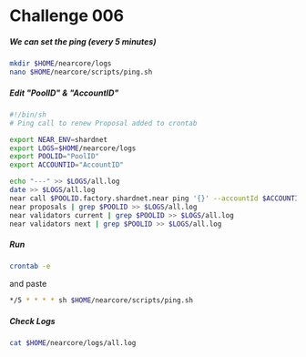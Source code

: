 # Challenge 006

#####  We can set the ping (every 5 minutes)
```bash
mkdir $HOME/nearcore/logs
nano $HOME/nearcore/scripts/ping.sh
```

##### Edit "PoolID" & "AccountID"
```bash
#!/bin/sh
# Ping call to renew Proposal added to crontab

export NEAR_ENV=shardnet
export LOGS=$HOME/nearcore/logs
export POOLID="PoolID"
export ACCOUNTID="AccountID"

echo "---" >> $LOGS/all.log
date >> $LOGS/all.log
near call $POOLID.factory.shardnet.near ping '{}' --accountId $ACCOUNTID.shardnet.near --gas=300000000000000 >> $LOGS/all.log
near proposals | grep $POOLID >> $LOGS/all.log
near validators current | grep $POOLID >> $LOGS/all.log
near validators next | grep $POOLID >> $LOGS/all.log
```

##### Run
```bash
crontab -e
```

and paste
```bash
*/5 * * * * sh $HOME/nearcore/scripts/ping.sh
```

##### Check Logs
```bash
cat $HOME/nearcore/logs/all.log
```
